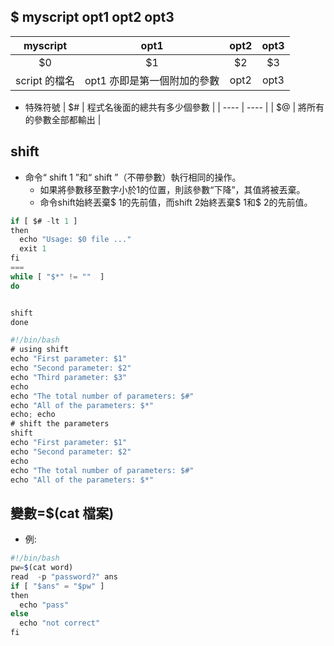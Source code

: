 ## $ myscript opt1 opt2 opt3 
| myscript | opt1 | opt2 | opt3 |
| :----: | :----: | :----: | :----: |
| $0 | $1 | $2 | $3 |
| script 的檔名 | opt1 亦即是第一個附加的參數 | opt2 | opt3 |
* 特殊符號
| $# | 程式名後面的總共有多少個參數 |
| ---- | ---- |
| $@ | 將所有的參數全部都輸出 |



## shift

* 命令“ shift 1 ”和“ shift ”（不帶參數）執行相同的操作。
    * 如果將參數移至數字小於1的位置，則該參數“下降”，其值將被丟棄。
    * 命令shift始終丟棄$ 1的先前值，而shift 2始終丟棄$ 1和$ 2的先前值。

```js
if [ $# -lt 1 ]
then
  echo "Usage: $0 file ..."
  exit 1
fi
===
while [ "$*" != ""  ]
do


shift
done
```

```js
#!/bin/bash
# using shift
echo "First parameter: $1"
echo "Second parameter: $2"
echo "Third parameter: $3"
echo
echo "The total number of parameters: $#"
echo "All of the parameters: $*"
echo; echo
# shift the parameters
shift
echo "First parameter: $1"
echo "Second parameter: $2"
echo
echo "The total number of parameters: $#"
echo "All of the parameters: $*"
```

## 變數=$(cat 檔案)

* 例:
```js
#!/bin/bash
pw=$(cat word)
read  -p "password?" ans
if [ "$ans" = "$pw" ]
then
  echo "pass"
else
  echo "not correct"
fi

```

